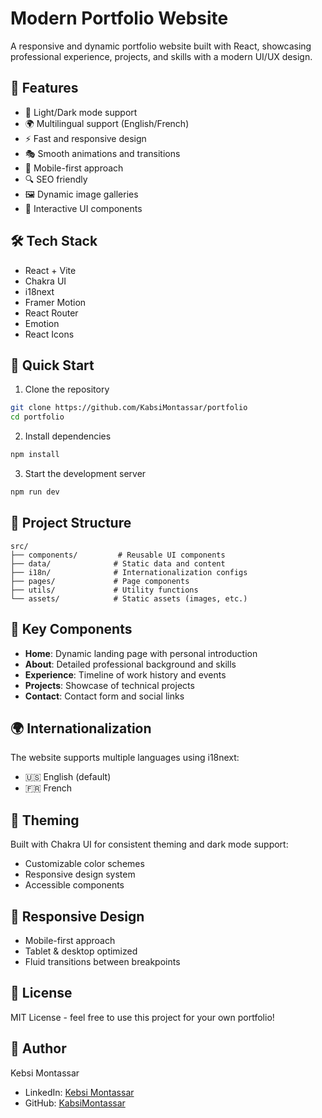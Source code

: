 # Modern Portfolio Website

A responsive and dynamic portfolio website built with React, showcasing professional experience, projects, and skills with a modern UI/UX design.

## 🌟 Features

- 🎨 Light/Dark mode support
- 🌍 Multilingual support (English/French)
- ⚡ Fast and responsive design
- 🎭 Smooth animations and transitions
- 📱 Mobile-first approach
- 🔍 SEO friendly
- 🖼️ Dynamic image galleries
- 🎯 Interactive UI components

## 🛠️ Tech Stack

- React + Vite
- Chakra UI
- i18next
- Framer Motion
- React Router
- Emotion
- React Icons

## 🚀 Quick Start

1. Clone the repository
```bash
git clone https://github.com/KabsiMontassar/portfolio
cd portfolio
```

2. Install dependencies
```bash
npm install
```

3. Start the development server
```bash
npm run dev
```

## 📂 Project Structure

```
src/
├── components/         # Reusable UI components
├── data/              # Static data and content
├── i18n/              # Internationalization configs
├── pages/             # Page components
├── utils/             # Utility functions
└── assets/            # Static assets (images, etc.)
```

## 🌈 Key Components

- **Home**: Dynamic landing page with personal introduction
- **About**: Detailed professional background and skills
- **Experience**: Timeline of work history and events
- **Projects**: Showcase of technical projects
- **Contact**: Contact form and social links

## 🌍 Internationalization

The website supports multiple languages using i18next:
- 🇺🇸 English (default)
- 🇫🇷 French

## 🎨 Theming

Built with Chakra UI for consistent theming and dark mode support:
- Customizable color schemes
- Responsive design system
- Accessible components

## 📱 Responsive Design

- Mobile-first approach
- Tablet & desktop optimized
- Fluid transitions between breakpoints



## 📄 License

MIT License - feel free to use this project for your own portfolio!

## 👤 Author

Kebsi Montassar
- LinkedIn: [Kebsi Montassar](https://www.linkedin.com/in/montassarkabsi/)
- GitHub: [KabsiMontassar](https://github.com/KabsiMontassar)
